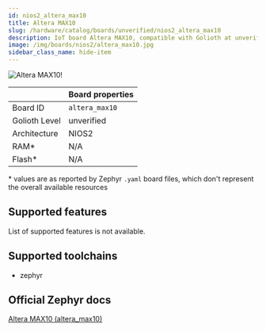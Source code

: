 ```yaml
---
id: nios2_altera_max10
title: Altera MAX10
slug: /hardware/catalog/boards/unverified/nios2_altera_max10
description: IoT board Altera MAX10, compatible with Golioth at unverified level.
image: /img/boards/nios2/altera_max10.jpg
sidebar_class_name: hide-item
---
```


[//]: # (This is an auto-generated file, do not edit! Changes to it will be lost upon re-generation)

![Altera MAX10!](/img/boards/nios2/altera_max10.jpg "Altera MAX10")

|                | Board properties     |
| -------------  | -------------------- |
| Board ID       | `altera_max10` |
| Golioth Level  | unverified       |
| Architecture   | NIOS2 |
| RAM*           | N/A |
| Flash*         | N/A |

\* values are as reported by Zephyr `.yaml` board files, which don't represent the overall available resources



## Supported features

List of supported features is not available.

## Supported toolchains

* zephyr

## Official Zephyr docs

[Altera MAX10 (altera_max10)](https://docs.zephyrproject.org/latest/boards/nios2/altera_max10/doc/index.html)
